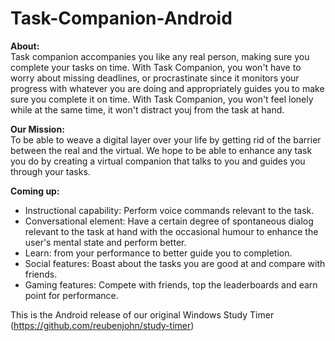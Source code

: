Task-Companion-Android
===================

**About:**  
Task companion accompanies you like any real person, making sure you complete your tasks on time. With Task Companion, you won't have to worry about missing deadlines, or procrastinate since it monitors your progress with whatever you are doing and appropriately guides you to make sure you complete it on time.
With Task Companion, you won't feel lonely while at the same time, it won't distract youj from the task at hand.

**Our Mission:**  
To be able to weave a digital layer over your life by getting rid of the barrier between the real and the virtual.
We hope to be able to enhance any task you do by creating a virtual companion that talks to you and guides you through your tasks.

**Coming up:**  
 - Instructional capability: Perform voice commands relevant to the task.
 - Conversational element: Have a certain degree of spontaneous dialog relevant to the task at hand with the occasional humour to enhance the user's mental state and perform better.
 - Learn: from your performance to better guide you to completion.
 - Social features: Boast about the tasks you are good at and compare with friends.
 - Gaming features: Compete with friends, top the leaderboards and earn point for performance.

This is the Android release of our original Windows Study Timer (https://github.com/reubenjohn/study-timer)
